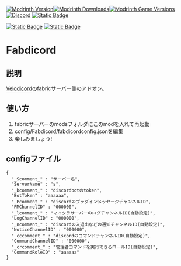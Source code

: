 [![Modrinth Version](https://img.shields.io/modrinth/v/JLjSjB3e?logo=modrinth&color=1bd768)![Modrinth Downloads](https://img.shields.io/modrinth/dt/JLjSjB3e?logo=modrinth&color=1bd768)![Modrinth Game Versions](https://img.shields.io/modrinth/game-versions/JLjSjB3e?logo=modrinth&color=1bd768)](https://modrinth.com/mod/fabdicord)
[![Discord](https://img.shields.io/discord/1241236305741090836?logo=discord&color=5765f2)](https://discord.gg/352Cdy8MjV)
[![Static Badge](https://img.shields.io/badge/litlink-Nekozuki0509-9594f9)](https://lit.link/nekozuki0509)

[![Static Badge](https://img.shields.io/badge/github-Velodicord-blue?logo=github)](https://github.com/Nekozuki0509/Velodicord)
[![Static Badge](https://img.shields.io/badge/github-V4S4J-blue?logo=github)](https://github.com/Nekozuki0509/V4S4J)

# Fabdicord
## 説明
[Velodicord](https://modrinth.com/plugin/velodicord)のfabricサーバー側のアドオン。
## 使い方
1. fabricサーバーのmodsフォルダにこのmodを入れて再起動
1. config/Fabdicord/fabdicordconfig.jsonを編集
1. 楽しみましょう!
## configファイル
```
{
  "_Scomment_" : "サーバー名",
  "ServerName" : "s",
  "_bcomment_" : "discordbotのtoken",
  "BotToken" : "aaaaaa",
  "_Pcomment_" : "discordのプラグインメッセージチャンネルID",
  "PMChannelID" : "000000",
  "_lcomment_" : "マイクラサーバーのログチャンネルID(自動設定)",
  "LogChannelID" : "000000",
  "_ncomment_" : "discordの入退出などの通知チャンネルID(自動設定)",
  "NoticeChannelID" : "000000",
  "_cccomment_" : "discordのコマンドチャンネルID(自動設定)",
  "CommandChannelID" : "000000",
  "_crcomment_" : "管理者コマンドを実行できるロールID(自動設定)",
  "CommandRoleID" : "aaaaaa"
}
```
